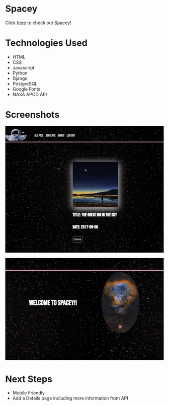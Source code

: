 # Spacey 

Click [here](https://spacey-space.herokuapp.com/) to check out Spacey! 


# Technologies Used 
  - HTML
  - CSS
  - Javascript 
  - Python
  - Django 
  - PostgreSQL
  - Google Fonts 
  - NASA APOD API 


# Screenshots
 ![homepage](/main_app/static/images/addpic.PNG)



 ![homepage](/main_app/static/images/homepage.PNG)




# Next Steps 
 - Mobile Friendly 
 - Add a Details page including more information from API 
